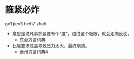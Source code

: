 # 箍紧必炸
gv1 jien3 bieh7 zha5
+ 意思是说凡事抓紧要有个“度”，超过这个极限，就会走向反面。
  * 东台方言词典
+ 比喻要求过高导致压力太大，最终崩溃。
  * 泰州方言词典4
